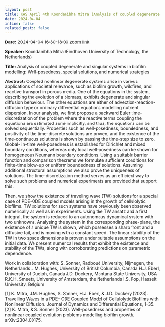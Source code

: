 ```yaml
---
layout: post
title: KAS April 4th Koondanibha Mitra (Analysis of coupled degenerate and singular systems in biofilm modelling) 
date: 2024-04-04
inline: false
related_posts: false
---
```


**Date:**  2024-04-04 16:30-18:00 [zoom link](https://us06web.zoom.us/meeting/register/tZ0qc-qprj8oG9eN-7TH6etjYMkOz9NCM0Pn)

**Speaker:** Koondanibha Mitra (Eindhoven University of Technology, the Netherlands)

**Title:** Analysis of coupled degenerate and singular systems in biofilm modelling: Well-posedness, special solutions, and numerical strategies

**Abstract:** Coupled nonlinear degenerate systems arise in various applications of societal relevance, such as biofilm growth, wildfires, and reactive transport in porous media. One of the equations in the system, describing the evolution of a biomass, exhibits degenerate and singular diffusion behaviour. The other equations are either of advection-reaction-diffusion type or ordinary differential equations modelling nutrient dispersion. In our analysis, we first propose a backward Euler time-discretization of the problem where the reactive terms coupling the equations are estimated semi-implicitly, and thus, the equations can be solved sequentially. Properties such as well-posedness, boundedness, and positivity of the time-discrete solutions are proven, and the existence of the time-continuous solutions is shown by passing the time-step size to zero. Global- in-time well-posedness is established for Dirichlet and mixed boundary conditions, whereas only local well-posedness can be shown for homogeneous Neumann boundary conditions. Using a suitable barrier function and comparison theorems we formulate sufficient conditions for finite-time blow-up or uniform boundedness of solutions. Assuming additional structural assumptions we also prove the uniqueness of solutions. The time-discretization method serves as an efficient way to solve such problems and numerical experiments are provided that support this.

Then, we show the existence of traveling wave (TW) solutions for a special case of PDE-ODE coupled models arising in the growth of cellulolytic biofilms. TW solutions for such systems have previously been observed numerically as well as in experiments. Using the TW ansatz and a first integral, the system is reduced to an autonomous dynamical system with two unknowns. Analysing the system in the corresponding phase-plane, the existence of a unique TW is shown, which possesses a sharp front and a diffusive tail, and is moving with a constant speed. The linear stability of the TW in two space dimensions is proven under suitable assumptions on the initial data. We present numerical results that exhibit the existence and stability of the TWs, along with corroborating predictions on parametric dependence.

Work in collaboration with:
S. Sonner, Radboud University, Nijmegen, the Netherlands
J.M. Hughes, University of British Columbia, Canada
H.J. Eberl, University of Guelph, Canada
J.D. Dockery, Montana State University, USA
R.K.H. Smeets, University of Amsterdam, the Netherlands
I.S. Pop, Hasselt University, Belgium

[1] K. Mitra, J.M. Hughes, S. Sonner, H.J. Eberl, & J.D. Dockery (2023). Travelling Waves in a PDE– ODE Coupled Model of Cellulolytic Biofilms with Nonlinear Diffusion. Journal of Dynamics and Differential Equations, 1-35. \
[2] K. Mitra, & S. Sonner (2023). Well-posedness and properties of nonlinear coupled evolution problems modelling biofilm growth. arXiv:2304.00175.


